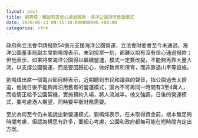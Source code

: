 ```yaml
---
layout: post
title: 劉鳴煒：難說有否信心通過撥款　海洋公園須改營運模式
date: 2020-05-21 09:15:30.000000000 +08:00
categories: rthk
---
```


政府向立法會申請撥款54億元支援海洋公園營運，立法會財委會至今未通過。海洋公園董事局副主席劉鳴煒表示，未到投票一刻，都難以說有沒有信心通過撥款；但他表示，如果將來海洋公園得以繼續營運，模式一定要改變，不能夠再靠大量人流，以支撐公園營運，而是要回歸初心，做好教育和保育，而非靠過山車等設施。

劉鳴煒出席一個電台節目時表示，近期聽到市民和議員的聲音，指公園過去太擠迫，他說日後不能夠再沿用舊有的營運模式，園內不可再同一時間有3至4萬人，而疫情正給予公園契機，實施預約入場，將人流減半。他又強調，日後的營運模式，要考慮港人期望，同時要平衡財務需要。

至於為何至今仍未能說出新營運模式，劉鳴煒表示，在未取得資金前，根本無足夠時間考慮，但認為構思有許多，要細心考慮，公園和政府都無可能在短時間內定出方案。
